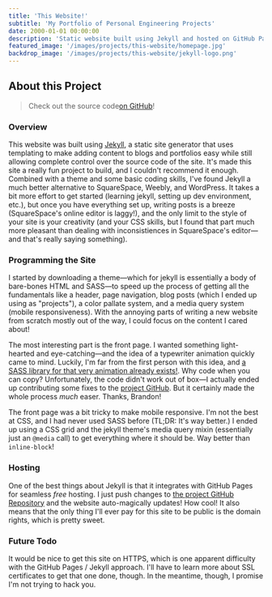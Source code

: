 ```yaml
---
title: 'This Website!'
subtitle: 'My Portfolio of Personal Engineering Projects'
date: 2000-01-01 00:00:00
description: 'Static website built using Jekyll and hosted on GitHub Pages.'
featured_image: '/images/projects/this-website/homepage.jpg'
backdrop_image: '/images/projects/this-website/jekyll-logo.png'
---
```


## About this Project

> Check out the source code[on GitHub](https://github.com/richardsonian/ianrichardson.me)!

### Overview

This website was built using [Jekyll](https://jekyllrb.com/), a static site generator that uses templating to make adding content to blogs and portfolios easy while still allowing complete control over the source code of the site. It's made this site a really fun project to build, and I couldn't recommend it enough. Combined with a theme and some basic coding skills, I've found Jekyll a much better alternative to SquareSpace, Weebly, and WordPress. It takes a bit more effort to get started (learning jekyll, setting up dev environment, etc.), but once you have everything set up, writing posts is a breeze (SquareSpace's online editor is laggy!), and the only limit to the style of your site is your creativity (and your CSS skills, but I found that part much more pleasant than dealing with inconsistiences in SquareSpace's editor—and that's really saying something).

### Programming the Site

I started by downloading a theme—which for jekyll is essentially a body of bare-bones HTML and SASS—to speed up the process of getting all the fundamentals like a header, page navigation, blog posts (which I ended up using as "projects"), a color pallate system, and a media query system (mobile responsiveness). With the annoying parts of writing a new website from scratch mostly out of the way, I could focus on the content I cared about!

The most interesting part is the front page. I wanted something light-hearted and eye-catching—and the idea of a typewriter animation quickly came to mind. Luckily, I'm far from the first person with this idea, and [a SASS library for that very animation already exists!](https://typedcss.com/). Why code when you can copy? Unfortunately, the code didn't work out of box—I actually ended up contributing some fixes to the [project GitHub](https://github.com/brandonmcconnell/typed.css). But it certainly made the whole process _much_ easer. Thanks, Brandon!

The front page was a bit tricky to make mobile responsive. I'm not the best at CSS, and I had never used SASS before (TL;DR: It's way better.) I ended up using a CSS grid and the jekyll theme's media query mixin (essentially just an `@media` call) to get everything where it should be. Way better than `inline-block`!

### Hosting

One of the best things about Jekyll is that it integrates with GitHub Pages for seamless _free_ hosting. I just push changes to [the project GitHub Repository](https://github.com/richardsonian/ianrichardson.me) and the website auto-magically updates! How cool! It also means that the only thing I'll ever pay for this site to be public is the domain rights, which is pretty sweet.

### Future Todo

It would be nice to get this site on HTTPS, which is one apparent difficulty with the GitHub Pages / Jekyll approach. I'll have to learn more about SSL certificates to get that one done, though. In the meantime, though, I promise I'm not trying to hack you.